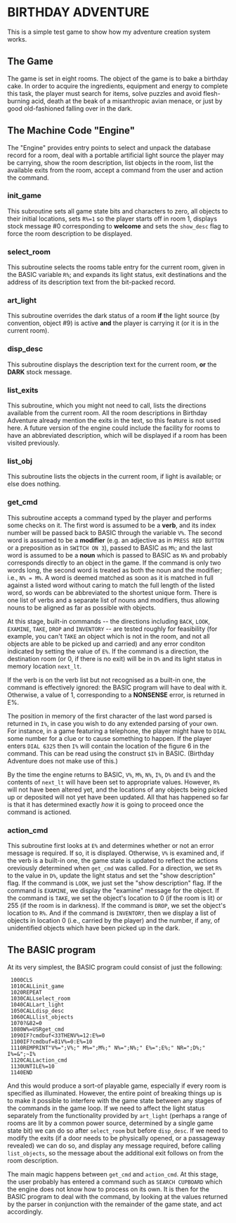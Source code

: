 # BIRTHDAY ADVENTURE

This is a simple test game to show how my adventure creation system works.

## The Game

The game is set in eight rooms.  The object of the game is to bake a birthday cake.  In order to acquire the ingredients, equipment and energy to complete this task, the player must search for items, solve puzzles and avoid flesh-burning acid, death at the beak of a misanthropic avian menace, or just by good old-fashioned falling over in the dark.



## The Machine Code "Engine"

The "Engine" provides entry points to select and unpack the database record for a room, deal with a portable artificial light source the player may be carrying, show the room description, list objects in the room, list the available exits from the room, accept a command from the user and action the command.

### init_game

This subroutine sets all game state bits and characters to zero, all objects to their initial locations, sets `R%=1` so the player starts off in room 1, displays stock message #0 corresponding to **welcome** and sets the `show_desc` flag to force the room description to be displayed.

### select_room

This subroutine selects the rooms table entry for the current room, given in the BASIC variable `R%`; and expands its light status, exit destinations and the address of its description text from the bit-packed record.

### art_light

This subroutine overrides the dark status of a room **if** the light source  (by convention, object #9)  is active **and** the player is carrying it  (or it is in the current room).

### disp_desc

This subroutine displays the description text for the current room, **or** the **DARK** stock message.

### list_exits

This subroutine, which you might not need to call, lists the directions available from the current room.  All the room descriptions in Birthday Adventure already mention the exits in the text, so this feature is not used here.  A future version of the engine could include the facility for rooms to have an abbreviated description, which will be displayed if a room has been visited previously.

### list_obj

This subroutine lists the objects in the current room, if light is available; or else does nothing.

### get_cmd

This subroutine accepts a command typed by the player and performs some checks on it.  The first word is assumed to be a **verb**, and its index number will be passed back to BASIC through the variable `V%`.  The second word is assumed to be a **modifier** (e.g. an adjective as in `PRESS RED BUTTON` or a preposition as in `SWITCH ON 3`), passed to BASIC as `M%`; and the last word is assumed to be a **noun** which is passed to BASIC as `N%` and probably corresponds directly to an object in the game.  If the command is only two words long, the second word is treated as both the noun and the modifier; i.e., `N% = M%`.  A word is deemed matched as soon as it is matched in full against a listed word without caring to match the full length of the listed word, so words can be abbreviated to the shortest unique form.  There is one list of verbs and a separate list of nouns and modifiers, thus allowing nouns to be aligned as far as possible with objects.

At this stage, built-in commands -- the directions including `BACK`, `LOOK`, `EXAMINE`, `TAKE`, `DROP` and `INVENTORY` -- are tested roughly for feasibility  (for example, you can't `TAKE` an object which is not in the room, and not all objects are able to be picked up and carried)  and any error conditon indicated by setting the value of `E%`.  If the command is a direction, the destination room  (or 0, if there is no exit)  will be in `D%` and its light status in memory location `next_lt`. 

If the verb is on the verb list but not recognised as a built-in one, the command is effectively ignored: the BASIC program will have to deal with it.  Otherwise, a value of 1, corresponding to a **NONSENSE** error, is returned in E%.

The position in memory of the first character of the last word parsed is returned in `I%`, in case you wish to do any extended parsing of your own.  For instance, in a game featuring a telephone, the player might have to `DIAL` some number for a clue or to cause something to happen.  If the player enters `DIAL 6325` then `I%` will contain the location of the figure 6 in the command.  This can be read using the construct `$I%` in BASIC.  (Birthday Adventure does not make use of this.)

By the time the engine returns to BASIC,  `V%`, `M%`, `N%`, `I%`, `D%` and `E%` and the contents of `next_lt` will have been set to appropriate values.  However, `R%` will not have been altered yet, and the locations of any objects being picked up or deposited will not yet have been updated.  All that has happened so far is that it has determined exactly _how_ it is going to proceed once the command is actioned.

### action_cmd

This subroutine first looks at `E%` and determines whether or not an error message is required.  If so, it is displayed.  Otherwise, `V%` is examined and, if the verb is a built-in one, the game state is updated to reflect the actions oreviously determined when `get_cmd` was called.  For a direction, we set `R%` to the value in `D%`, update the light status and set the "show description" flag.  If the command is `LOOK`, we just set the "show description" flag.  If the command is `EXAMINE`, we display the "examine" message for the object. If the command is `TAKE`, we set the object's location to 0  (if the room is lit)  or 255  (if the room is in darkness).  If the command is `DROP`, we set the object's location to `R%`.  And if the command is `INVENTORY`, then we display a list of objects in location 0  (i.e., carried by the player) and the number, if any, of unidentified objects which have been picked up in the dark.

## The BASIC program

At its very simplest, the BASIC program could consist of just the following:
```
 1000CLS
 1010CALLinit_game
 1020REPEAT
 1030CALLselect_room
 1040CALLart_light
 1050CALLdisp_desc
 1060CALLlist_objects
 1070?&82=0
 1080W%=USRget_cmd
 1090IF?cmdbuf<33THENV%=12:E%=0
 1100IF?cmdbuf=81V%=0:E%=10
 1110REMPRINT"V%=";V%;" M%=";M%;" N%=";N%;" E%=";E%;" NR=";D%;" I%=&";~I%
 1120CALLaction_cmd
 1130UNTILE%=10
 1140END
```
And this would produce a sort-of playable game, especially if every room is specified as illuminated.  However, the entire point of breaking things up is to make it possible to interfere with the game state between any stages of the commands in the game loop.  If we need to affect the light status separately from the functionality provided by `art_light`  (perhaps a range of rooms are lit by a common power source, determined by a single game state bit)  we can do so after `select_room` but before `disp_desc`.  If we need to modify the exits  (if a door needs to be physically opened, or a passageway revealed)  we can do so, and display any message required, before calling `list_objects`, so the message about the additional exit follows on from the room description.  

The main magic happens between `get_cmd` and `action_cmd`.  At this stage, the user probably has entered a command such as `SEARCH CUPBOARD` which the engine does not know how to process on its own.  It is then for the BASIC program to deal with the command, by looking at the values returned by the parser in conjunction with the remainder of the game state, and act accordingly.

